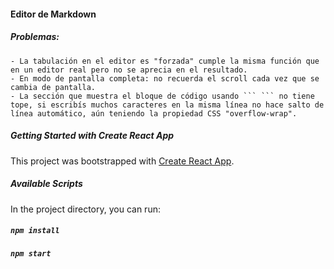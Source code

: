 #### Editor de Markdown

  
 
  ##### Problemas:
    - La tabulación en el editor es "forzada" cumple la misma función que en un editor real pero no se aprecia en el resultado.
    - En modo de pantalla completa: no recuerda el scroll cada vez que se cambia de pantalla.
    - La sección que muestra el bloque de código usando ``` ``` no tiene tope, si escribís muchos caracteres en la misma línea no hace salto de línea automático, aún teniendo la propiedad CSS "overflow-wrap".

##### Getting Started with Create React App

This project was bootstrapped with [Create React App](https://github.com/facebook/create-react-app).

##### Available Scripts

In the project directory, you can run:

##### `npm install`

##### `npm start`
